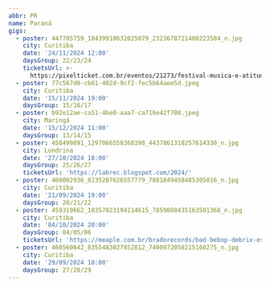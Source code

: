 ```yaml
---
abbr: PR
name: Paraná
gigs:
  - poster: 447705759_18439910632025079_2323678721400223584_n.jpg
    city: Curitiba
    date: '24/11/2024 12:00'
    daysGroup: 22/23/24
    ticketsUrl: >-
      https://pixelticket.com.br/eventos/21273/festival-musica-e-atitude-em-curitiba
  - poster: 77c567d0-cb61-402d-9cf2-fec5b64aee5d.jpeg
    city: Curitiba
    date: '15/11/2024 19:00'
    daysGroup: 15/16/17
  - poster: b92e12ae-ca51-4be0-aaa7-ca716e42f708.jpeg
    city: Maringá
    date: '15/12/2024 11:00'
    daysGroup: 13/14/15
  - poster: 458499891_1297066558368398_4437861318257614330_n.jpg
    city: Londrina
    date: '27/10/2024 18:00'
    daysGroup: 25/26/27
    ticketsUrl: 'https://labrec.blogspot.com/2024/'
  - poster: 460002936_8235287626557779_7881849458485305816_n.jpg
    city: Curitiba
    date: '21/09/2024 19:00'
    daysGroup: 20/21/22
  - poster: 459319662_18357023194114615_7859860435163501368_n.jpg
    city: Curitiba
    date: '04/10/2024 20:00'
    daysGroup: 04/05/06
    ticketsUrl: 'https://meaple.com.br/bradorecords/bad-bebop-debrix-espectro-no-janaino-vegan'
  - poster: 460560642_8355483027852812_7400972058215160275_n.jpg
    city: Curitiba
    date: '29/09/2024 18:00'
    daysGroup: 27/28/29
---
```


